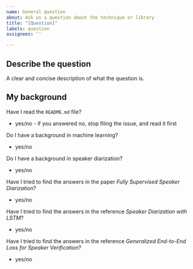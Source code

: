 ```yaml
---
name: General question
about: Ask us a question about the technique or library
title: "[Question]"
labels: question
assignees: ''

---
```


## Describe the question
A clear and concise description of what the question is.

## My background

Have I read the `README.md` file?
* yes/no - if you answered no, stop filing the issue, and read it first

Do I have a background in machine learning?
* yes/no

Do I have a background in speaker diarization?
* yes/no

Have I tried to find the answers in the paper *Fully Supervised Speaker Diarization*?
* yes/no

Have I tried to find the answers in the reference *Speaker Diarization with LSTM*?
* yes/no

Have I tried to find the answers in the reference *Generalized End-to-End Loss for Speaker Verification*?
* yes/no
